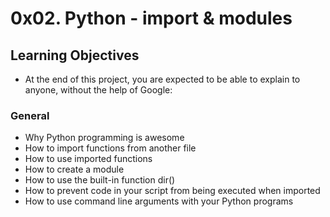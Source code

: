 # 0x02. Python - import & modules

## Learning Objectives
* At the end of this project, you are expected to be able to explain to anyone, without the help of Google:

### General
* Why Python programming is awesome
* How to import functions from another file
* How to use imported functions
* How to create a module
* How to use the built-in function dir()
* How to prevent code in your script from being executed when imported
* How to use command line arguments with your Python programs
